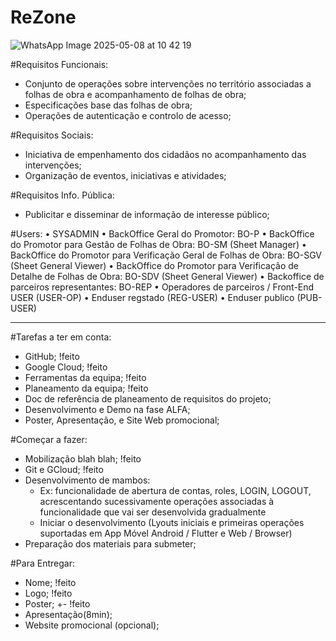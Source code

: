 # ReZone

![WhatsApp Image 2025-05-08 at 10 42 19](https://github.com/user-attachments/assets/84aeb96d-1b63-4c26-80ff-20c19d755461)

#Requisitos Funcionais: 
- Conjunto de operações sobre intervenções no território associadas a folhas de obra e acompanhamento de folhas de obra;
- Especificações base das folhas de obra;
- Operações de autenticação e controlo de acesso;

#Requisitos Sociais:
- Iniciativa de empenhamento dos cidadãos no acompanhamento das intervenções;
- Organização de eventos, iniciativas e atividades;

#Requisitos Info. Pública: 
- Publicitar e disseminar de informação de interesse público;

#Users: 
• SYSADMIN
• BackOffice Geral do Promotor: BO-P
• BackOffice do Promotor para Gestão de Folhas de Obra: BO-SM (Sheet Manager)
• BackOffice do Promotor para Verificação Geral de Folhas de Obra: BO-SGV (Sheet 
General Viewer)
• BackOffice do Promotor para Verificação de Detalhe de Folhas de Obra: BO-SDV 
(Sheet General Viewer)
• Backoffice de parceiros representantes: BO-REP
• Operadores de parceiros / Front-End USER (USER-OP)
• Enduser regstado (REG-USER)
• Enduser publico (PUB-USER)

-------------------------------------------------------------

#Tarefas a ter em conta:
- GitHub; !feito
- Google Cloud; !feito
- Ferramentas da equipa; !feito
- Planeamento da equipa; !feito
- Doc de referência de planeamento de requisitos do projeto;
- Desenvolvimento e Demo na fase ALFA;
- Poster, Apresentação, e Site Web promocional;


#Começar a fazer: 
- Mobilização blah blah; !feito
- Git e GCloud; !feito
- Desenvolvimento de mambos:
	- Ex: funcionalidade de abertura de contas, roles, LOGIN, LOGOUT, acrescentando sucessivamente 
	operações associadas à funcionalidade que vai ser desenvolvida gradualmente
	- Iniciar o desenvolvimento (Lyouts iniciais e primeiras operações suportadas em App Móvel 
	Android / Flutter e Web / Browser)
- Preparação dos materiais para submeter;

#Para Entregar:
- Nome; !feito
- Logo; !feito
- Poster; +- !feito
- Apresentação(8min);
- Website promocional (opcional);






